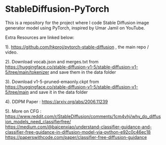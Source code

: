 # StableDiffusion-PyTorch
This is a repository for the project where I code Stable Diffusion image generator model using PyTorch, inspired by Umar Jamil on YouTube.

Extra Resources are linked below:

1). https://github.com/hkproj/pytorch-stable-diffusion , the main repo / video.

2). Download vocab.json and merges.txt from https://huggingface.co/stable-diffusion-v1-5/stable-diffusion-v1-5/tree/main/tokenizer and save them in the data folder

3). Download v1-5-pruned-emaonly.ckpt from https://huggingface.co/stable-diffusion-v1-5/stable-diffusion-v1-5/tree/main and save it in the data folder

4). DDPM Paper : https://arxiv.org/abs/2006.11239

5). More on CFG : https://www.reddit.com/r/StableDiffusion/comments/1cm4vhj/why_do_diffusion_models_need_classifierfree/
https://medium.com/@baicenxiao/understand-classifier-guidance-and-classifier-free-guidance-in-diffusion-model-via-python-e92c0c46ec18
https://paperswithcode.com/paper/classifier-free-diffusion-guidance
